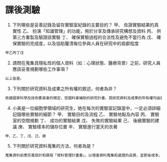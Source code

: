 # 課後測驗

1. 下列哪些是妥善記錄及留存實驗室紀錄的主要目的？
甲、 佐證實驗結果的真實性
乙、 扮演「知識管理」的功能，用於分享及傳承研究構想及資料
丙、 供第三方重製及驗證該實驗
丁、 確保實驗過程的合法性及避免不當行為
戊、 確保實驗的完成度，以及協助釐清每位參與人員在研究中的貢獻程度
```bash
甲乙丙丁戊
```

2. 請問在蒐集具隱私性的個人資料（如：心理狀態、醫療背景）之前，研究人員應該妥善規劃哪些工作事項？
```bash
以上皆是。
```

3. 下列關於研究資料及成果之所有權的敘述，何者為非？
```bash
依據國家科學及技術委員會的規定，受國科會補助的研究計畫，其研究資料及成果的所有權均由計畫主持人持有。
```

4. 小美是一位細胞學領域的研究生，她在每次的實驗室記錄當中，一定必須詳細記錄哪些實驗的細節？
甲、 實驗目的及流程
乙、 實驗地點及內容
丙、 實驗室的空間規劃
丁、 成功的實驗結果
戊、 失敗的實驗結果
己、 後續實驗的建議
庚、 實驗樣本的儲存位置
辛、 實驗進行當天的衣著
```bash
甲、乙、丁、戊、己、庚
```

5. 下列關於研究資料蒐集的方法，何者為是？
```bash
蒐集資料前應完善設計和撰寫「資料管理計畫書」，以增進資料蒐集和處理的品質，並節省成本。
```
